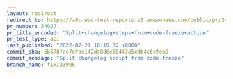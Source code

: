 ```yaml
---
layout: redirect
redirect_to: https://a8c-woo-test-reports.s3.amazonaws.com/public/pr/34027/api/index.html
pr_number: 34027
pr_title_encoded: "Split+changelog+steps+from+code-freeze+action"
pr_test_type: api
last_published: "2022-07-21 18:19:32 +0000"
commit_sha: 6b678fac7dfbe142da8d6e58443a5edb4c6cfeb9
commit_message: "Split changelog script from code-freeze"
branch_name: fix/33906
---
```

